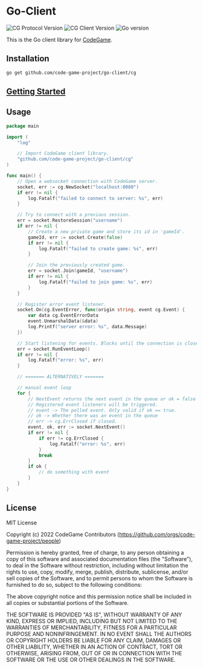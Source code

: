 # Go-Client
![CG Protocol Version](https://img.shields.io/badge/Protocol-v0.6-orange)
![CG Client Version](https://img.shields.io/badge/Client-v0.3-yellow)
![Go version](https://img.shields.io/github/go-mod/go-version/code-game-project/go-client)

This is the Go client library for [CodeGame](https://github.com/code-game-project).

## Installation

```sh
go get github.com/code-game-project/go-client/cg
```

## [Getting Started](./docs/GETTING_STARTED.md)

## Usage

```go
package main

import (
	"log"

	// Import CodeGame client library.
	"github.com/code-game-project/go-client/cg"
)

func main() {
	// Open a websocket connection with CodeGame server.
	socket, err := cg.NewSocket("localhost:8080")
	if err != nil {
		log.Fatalf("failed to connect to server: %s", err)
	}

	// Try to connect with a previous session.
	err = socket.RestoreSession("username")
	if err != nil {
		// Create a new private game and store its id in 'gameId'.
		gameId, err := socket.Create(false)
		if err != nil {
			log.Fatalf("failed to create game: %s", err)
		}

		// Join the previously created game.
		err = socket.Join(gameId, "username")
		if err != nil {
			log.Fatalf("failed to join game: %s", err)
		}
	}

	// Register error event listener.
	socket.On(cg.EventError, func(origin string, event cg.Event) {
		var data cg.EventErrorData
		event.UnmarshalData(&data)
		log.Printf("server error: %s", data.Message)
	})

	// Start listening for events. Blocks until the connection is closed.
	err = socket.RunEventLoop()
	if err != nil {
		log.Fatalf("error: %s", err)
	}

	// ======= ALTERNATIVELY =======

	// manual event loop
	for {
		// NextEvent returns the next event in the queue or ok = false if there is none.
		// Registered event listeners will be triggered.
		// event -> The polled event. Only valid if ok == true.
		// ok -> Whether there was an event in the queue
		// err -> cg.ErrClosed if closed.
		event, ok, err := socket.NextEvent()
		if err != nil {
			if err != cg.ErrClosed {
				log.Fatalf("error: %s", err)
			}
			break
		}
		if ok {
			// do something with event
		}
	}
}
```

## License

MIT License

Copyright (c) 2022 CodeGame Contributors (https://github.com/orgs/code-game-project/people)

Permission is hereby granted, free of charge, to any person obtaining a copy
of this software and associated documentation files (the "Software"), to deal
in the Software without restriction, including without limitation the rights
to use, copy, modify, merge, publish, distribute, sublicense, and/or sell
copies of the Software, and to permit persons to whom the Software is
furnished to do so, subject to the following conditions:

The above copyright notice and this permission notice shall be included in all
copies or substantial portions of the Software.

THE SOFTWARE IS PROVIDED "AS IS", WITHOUT WARRANTY OF ANY KIND, EXPRESS OR
IMPLIED, INCLUDING BUT NOT LIMITED TO THE WARRANTIES OF MERCHANTABILITY,
FITNESS FOR A PARTICULAR PURPOSE AND NONINFRINGEMENT. IN NO EVENT SHALL THE
AUTHORS OR COPYRIGHT HOLDERS BE LIABLE FOR ANY CLAIM, DAMAGES OR OTHER
LIABILITY, WHETHER IN AN ACTION OF CONTRACT, TORT OR OTHERWISE, ARISING FROM,
OUT OF OR IN CONNECTION WITH THE SOFTWARE OR THE USE OR OTHER DEALINGS IN THE
SOFTWARE.
